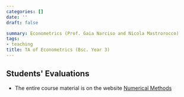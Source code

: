 ```yaml
---
categories: []
date: ''
draft: false

summary: Econometrics (Prof. Gaia Narciso and Nicola Mastrorocco)
tags:
- teaching
title: TA of Econometrics (Bsc. Year 3)
---
```



## Students' Evaluations

* The entire course material is on the website [Numerical Methods](https://floswald.github.io/NumericalMethods/)
